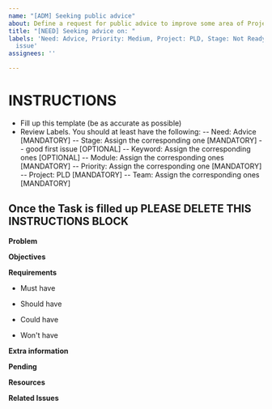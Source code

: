 ```yaml
---
name: "[ADM] Seeking public advice"
about: Define a request for public advice to improve some area of Project Lockdown.
title: "[NEED] Seeking advice on: "
labels: 'Need: Advice, Priority: Medium, Project: PLD, Stage: Not Ready, good first
  issue'
assignees: ''

---
```


# INSTRUCTIONS
- Fill up this template (be as accurate as possible)
- Review Labels. You should at least have the following:
 -- Need: Advice [MANDATORY]
 -- Stage: Assign the corresponding one [MANDATORY]
 -- good first issue [OPTIONAL]
 -- Keyword: Assign the corresponding ones [OPTIONAL]
 -- Module: Assign the corresponding ones [MANDATORY]
 -- Priority: Assign the corresponding one [MANDATORY] 
 -- Project: PLD [MANDATORY]
 -- Team: Assign the corresponding ones [MANDATORY]

Once the Task is filled up PLEASE DELETE THIS INSTRUCTIONS BLOCK
---

**Problem**


**Objectives**


**Requirements**
- Must have

- Should have

- Could have

- Won't have


**Extra information**


**Pending**


**Resources**


**Related Issues**

